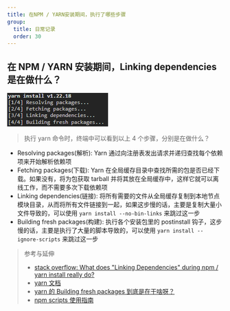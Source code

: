```yaml
---
title: 在NPM / YARN安装期间，执行了哪些步骤
group:
  title: 日常记录
  order: 30
---
```


## 在 NPM / YARN 安装期间，Linking dependencies 是在做什么？

![](https://raw.githubusercontent.com/dream-approaching/pictureMaps/master/img/20221121175253.png)

> 执行 yarn 命令时，终端中可以看到以上 4 个步骤，分别是在做什么？

- Resolving packages(解析): Yarn 通过向注册表发出请求并递归查找每个依赖项来开始解析依赖项
- Fetching packages(下载): Yarn 在全局缓存目录中查找所需的包是否已经下载。如果没有，将为包获取 tarball 并将其放在全局缓存中，这样它就可以离线工作，而不需要多次下载依赖项
- Linking dependencies(链接): 将所有需要的文件从全局缓存复制到本地节点模块目录，从而将所有文件链接到一起，如果这步慢的话，主要是复制大量小文件导致的，可以使用 `yarn install --no-bin-links` 来跳过这一步
- Building fresh packages(构建): 执行各个安装包里的 postinstall 钩子，这步慢的话，主要是执行了大量的脚本导致的，可以使用 `yarn install --ignore-scripts` 来跳过这一步

> 参考与延伸
>
> - [stack overflow: What does "Linking Dependencies" during npm / yarn install really do?](https://stackoverflow.com/questions/50683248/what-does-linking-dependencies-during-npm-yarn-install-really-do)
> - [yarn 文档](https://classic.yarnpkg.com/en/docs)
> - [yarn 的 Building fresh packages 到底是在干啥呀？](https://www.eliseos.org/en/water/post/208)
> - [npm scripts 使用指南](https://www.ruanyifeng.com/blog/2016/10/npm_scripts.html)

